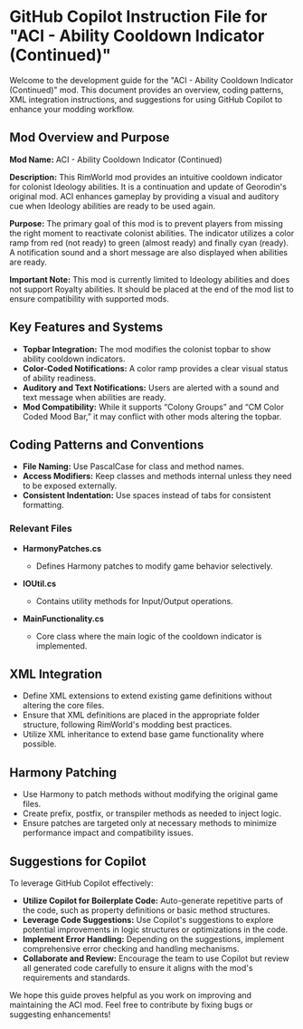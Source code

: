 # GitHub Copilot Instruction File for "ACI - Ability Cooldown Indicator (Continued)"

Welcome to the development guide for the "ACI - Ability Cooldown Indicator (Continued)" mod. This document provides an overview, coding patterns, XML integration instructions, and suggestions for using GitHub Copilot to enhance your modding workflow.

## Mod Overview and Purpose

**Mod Name:** ACI - Ability Cooldown Indicator (Continued)

**Description:** This RimWorld mod provides an intuitive cooldown indicator for colonist Ideology abilities. It is a continuation and update of Georodin's original mod. ACI enhances gameplay by providing a visual and auditory cue when Ideology abilities are ready to be used again.

**Purpose:** The primary goal of this mod is to prevent players from missing the right moment to reactivate colonist abilities. The indicator utilizes a color ramp from red (not ready) to green (almost ready) and finally cyan (ready). A notification sound and a short message are also displayed when abilities are ready.

**Important Note:** This mod is currently limited to Ideology abilities and does not support Royalty abilities. It should be placed at the end of the mod list to ensure compatibility with supported mods.

## Key Features and Systems

- **Topbar Integration:** The mod modifies the colonist topbar to show ability cooldown indicators.
- **Color-Coded Notifications:** A color ramp provides a clear visual status of ability readiness.
- **Auditory and Text Notifications:** Users are alerted with a sound and text message when abilities are ready.
- **Mod Compatibility:** While it supports “Colony Groups” and “CM Color Coded Mood Bar,” it may conflict with other mods altering the topbar.

## Coding Patterns and Conventions

- **File Naming:** Use PascalCase for class and method names.
- **Access Modifiers:** Keep classes and methods internal unless they need to be exposed externally.
- **Consistent Indentation:** Use spaces instead of tabs for consistent formatting.

### Relevant Files

- **HarmonyPatches.cs**
  - Defines Harmony patches to modify game behavior selectively.

- **IOUtil.cs**
  - Contains utility methods for Input/Output operations.

- **MainFunctionality.cs**
  - Core class where the main logic of the cooldown indicator is implemented.

## XML Integration

- Define XML extensions to extend existing game definitions without altering the core files.
- Ensure that XML definitions are placed in the appropriate folder structure, following RimWorld's modding best practices.
- Utilize XML inheritance to extend base game functionality where possible.

## Harmony Patching

- Use Harmony to patch methods without modifying the original game files.
- Create prefix, postfix, or transpiler methods as needed to inject logic.
- Ensure patches are targeted only at necessary methods to minimize performance impact and compatibility issues.

## Suggestions for Copilot

To leverage GitHub Copilot effectively:

- **Utilize Copilot for Boilerplate Code:** Auto-generate repetitive parts of the code, such as property definitions or basic method structures.
- **Leverage Code Suggestions:** Use Copilot's suggestions to explore potential improvements in logic structures or optimizations in the code.
- **Implement Error Handling:** Depending on the suggestions, implement comprehensive error checking and handling mechanisms.
- **Collaborate and Review:** Encourage the team to use Copilot but review all generated code carefully to ensure it aligns with the mod's requirements and standards.

We hope this guide proves helpful as you work on improving and maintaining the ACI mod. Feel free to contribute by fixing bugs or suggesting enhancements!
